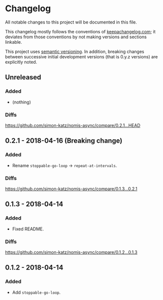 # Changelog

All notable changes to this project will be documented in this file.

This changelog mostly follows the conventions of
[keepachangelog.com](http://keepachangelog.com/); it deviates from those
conventions by not making versions and sections linkable.

This project uses [semantic versioning](https://semver.org/).
In addition, breaking changes between successive
initial development versions (that is 0.y.z versions)
are explicitly noted.


## Unreleased

### Added

- (nothing)

### Diffs

https://github.com/simon-katz/nomis-async/compare/0.2.1...HEAD


## 0.2.1 - 2018-04-16 (Breaking change)

### Added

- Rename `stoppable-go-loop` -> `repeat-at-intervals`.

### Diffs

https://github.com/simon-katz/nomis-async/compare/0.1.3...0.2.1


## 0.1.3 - 2018-04-14

### Added

- Fixed README.

### Diffs

https://github.com/simon-katz/nomis-async/compare/0.1.2...0.1.3


## 0.1.2 - 2018-04-14

### Added

- Add `stoppable-go-loop`.
